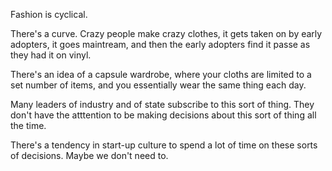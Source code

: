 Fashion is cyclical. 

There's a curve. Crazy people make crazy clothes, it gets taken on by early adopters, it goes maintream, and then the early adopters find it passe as they had it on vinyl. 

There's an idea of a capsule wardrobe, where your cloths are limited to a set number of items, and you essentially wear the same thing each day. 

Many leaders of industry and of state subscribe to this sort of thing. They don't have the atttention to be making decisions about this sort of thing all the time. 

There's a tendency in start-up culture to spend a lot of time on these sorts of decisions. Maybe we don't need to. 
